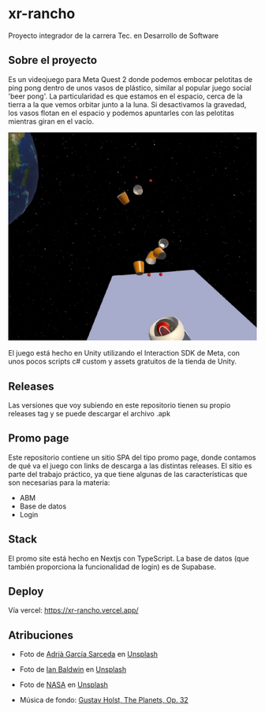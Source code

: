 # xr-rancho
Proyecto integrador de la carrera Tec. en Desarrollo de Software

## Sobre el proyecto
Es un videojuego para Meta Quest 2 donde podemos embocar pelotitas de ping pong dentro de unos vasos de plástico, similar al popular juego social 'beer pong'. La particularidad es que estamos en el espacio, cerca de la tierra a la que vemos orbitar junto a la luna. Si desactivamos la gravedad, los vasos flotan en el espacio y podemos apuntarles con las pelotitas mientras giran en el vacío.

![demo gameplay](./snapshot.png)

El juego está hecho en Unity utilizando el Interaction SDK de Meta, con unos pocos scripts c# custom y assets gratuitos de la tienda de Unity.

## Releases
Las versiones que voy subiendo en este repositorio tienen su propio releases tag y se puede descargar el archivo .apk

## Promo page
Este repositorio contiene un sitio SPA del tipo promo page, donde contamos de qué va el juego con links de descarga a las distintas releases. El sitio es parte del trabajo práctico, ya que tiene algunas de las características que son necesarias para la materia:

- ABM
- Base de datos
- Login

## Stack
El promo site está hecho en Nextjs con TypeScript. La base de datos (que también proporciona la funcionalidad de login) es de Supabase.

## Deploy
Vía vercel: https://xr-rancho.vercel.app/

## Atribuciones

- Foto de <a href="https://unsplash.com/es/@leonidasph?utm_content=creditCopyText&utm_medium=referral&utm_source=unsplash">Adrià García Sarceda</a> en <a href="https://unsplash.com/es/fotos/una-mujer-sosteniendo-un-controlador-de-videojuegos-en-la-mano-O560d5Mnc04?utm_content=creditCopyText&utm_medium=referral&utm_source=unsplash">Unsplash</a>

- Foto de <a href="https://unsplash.com/es/@ianebaldwin?utm_content=creditCopyText&utm_medium=referral&utm_source=unsplash">Ian Baldwin</a> en <a href="https://unsplash.com/es/fotos/huevos-azules-en-el-nido-SastSwWtap0?utm_content=creditCopyText&utm_medium=referral&utm_source=unsplash">Unsplash</a>

- Foto de <a href="https://unsplash.com/es/@nasa?utm_content=creditCopyText&utm_medium=referral&utm_source=unsplash">NASA</a> en <a href="https://unsplash.com/es/fotos/satelite-volando-en-el-espacio-8Hjx3GNZYeA?utm_content=creditCopyText&utm_medium=referral&utm_source=unsplash">Unsplash</a>

- Música de fondo: <a href="https://archive.org/details/gustav-holst-the-planets-op.-32">Gustav Holst, The Planets, Op. 32</a> 
